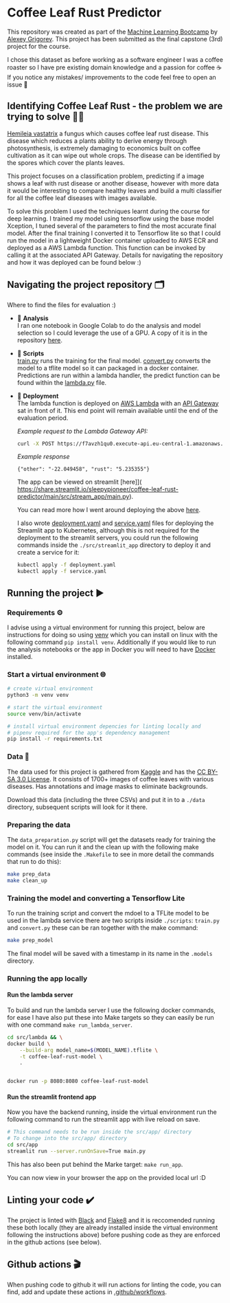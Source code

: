 # Coffee Leaf Rust Predictor

This repository was created as part of the [Machine Learning Bootcamp](https://github.com/alexeygrigorev/mlbookcamp-code/tree/master/course-zoomcamp) by [Alexey Grigorev](https://github.com/alexeygrigorev). This project has been submitted as the final capstone (3rd) project for the course.

I chose this dataset as before working as a software engineer I was a coffee roaster so I have pre existing domain knowledge and a passion for coffee ☕ If you notice any mistakes/ improvements to the code feel free to open an issue 💖

## Identifying Coffee Leaf Rust - the problem we are trying to solve 🕵️‍♀️


[Hemileia vastatrix](https://en.wikipedia.org/wiki/Hemileia_vastatrix) a fungus which causes coffee leaf rust disease. This disease which reduces a plants ability to derive energy through photosynthesis, is extremely damaging to economics built on coffee cultivation as it can wipe out whole crops. The disease can be identified by the spores which cover the plants leaves.

This project focuses on a classification problem, predicting if a image shows a leaf with rust disease or another disease, however with more data it would be interesting to compare healthy leaves and build a multi classifier for all the coffee leaf diseases with images available.

To solve this problem I used the techniques learnt during the course for deep learning. I trained my model using tensorflow using the base model Xception, I tuned several of the parameters to find the most accurate final model. After the final training I converted it to Tensorflow lite so that I could run the model in a lightweight Docker container uploaded to AWS ECR and deployed as a AWS Lambda function. This function can be invoked by calling it at the associated API Gateway. Details for navigating the repository and how it was deployed can be found below :)


## Navigating the project repository 🗂️

Where to find the files for evaluation :)

- 📂 **Analysis**  
    I ran one notebook in Google Colab to do the analysis and model selection so I could leverage the use of a GPU. A copy of it is in the repository [here](analysis/notebooks/leaf_rust_detection_exploration.ipynb).

- 📂 **Scripts**  
    [train.py](./scripts/train.py) runs the training for the final model. [convert.py](./scripts/convert.py) converts the model to a tflite model so it can packaged in a docker container. Predictions are run within a lambda handler, the predict function can be found within the [lambda.py](./src/lambda/lambda.py) file.

- 📂 **Deployment**  
    The lambda function is deployed on [AWS Lambda](https://aws.amazon.com/lambda/) with an [API Gateway](https://aws.amazon.com/api-gateway/) sat in front of it. This end point will remain available until the end of the evaluation period.
    
    
    *Example request to the Lambda Gateway API:*

    ```sh
    curl -X POST https://f7avzh1qu0.execute-api.eu-central-1.amazonaws.com/default/coffee-leaf-rust-prediction?url=https://raw.githubusercontent.com/sleepypioneer/coffee-leaf-rust-predictor/main/src/streamlit_app/static/imgs/1643.jpg

    ```

    *Example response*

    ```
    {"other": "-22.049458", "rust": "5.235355"}
    ```

    The app can be viewed on streamlit [here]]( https://share.streamlit.io/sleepypioneer/coffee-leaf-rust-predictor/main/src/stream_app/main.py).

    You can read more how I went around deploying the above [here](deployment.md).

    I also wrote [deployment.yaml](./src/streamlit_app/deployment.yaml) and [service.yaml](./src/streamlit_app/service.yaml) files for deploying the Streamlit app to Kubernetes, although this is not required for the deployment to the streamlit servers, you could run the following commands inside the `./src/streamlit_app` directory to deploy it and create a service for it:

    ```sh
    kubectl apply -f deployment.yaml
    kubectl apply -f service.yaml
    ```


## Running the project ▶️

### Requirements ⚙️

I advise using a virtual environment for running this project, below are instructions for doing so using [venv](https://docs.python.org/3/library/venv.html) which you can install on linux with the following command `pip install venv`. Additionally if you would like to run the analysis notebooks or the app in Docker you will need to have [Docker](https://docs.docker.com/get-docker/) installed.

### Start a virtual environment 🌐

```sh
# create virtual environment
python3 -m venv venv

# start the virtual environment
source venv/bin/activate

# install virtual environment depencies for linting locally and
# pipenv required for the app's dependency management
pip install -r requirements.txt
```

### Data 💽

The data used for this project is gathered from [Kaggle](https://www.kaggle.com/badasstechie/coffee-leaf-diseases) and has the [CC BY-SA 3.0 License](https://creativecommons.org/licenses/by-sa/3.0/). It consists of 1700+ images of coffee leaves with various diseases. Has annotations and image masks to eliminate backgrounds.

Download this data (including the three CSVs) and put it in to a `./data` directory, subsequent scripts will look for it there.

### Preparing the data

The `data_preparation.py` script will get the datasets ready for training the model on it. You can run it and the clean up with the following make commands (see inside the `.Makefile` to see in more detail the commands that run to do this):

```sh
make prep_data
make clean_up
```

### Training the model and converting a Tensorflow Lite

To run the training script and convert the mdoel to a TFLite model to be used in the lambda service there are two scripts inside `./scripts`: `train.py` and `convert.py` these can be ran together with the make command:

```sh
make prep_model
```

The final model will be saved with a timestamp in its name in the `.models` directory.

### Running the app locally

#### Run the lambda server

To build and run the lambda server I use the following docker commands, for ease I have also put these into Make targets so they can easily be run with one command `make run_lambda_server`.

```sh
cd src/lambda && \
docker build \
    --build-arg model_name=$(MODEL_NAME).tflite \
    -t coffee-leaf-rust-model \
    .


docker run -p 8080:8080 coffee-leaf-rust-model
```

#### Run the streamlit frontend app

Now you have the backend running, inside the virtual environment run the following command to run the streamlit app with live reload on save.

```sh
# This command needs to be run inside the src/app/ directory
# To change into the src/app/ directory
cd src/app
streamlit run --server.runOnSave=True main.py

```

This has also been put behind the Marke target: `make run_app`.

You can now view in your browser the app on the provided local url :D


## Linting your code ✔️
The project is linted with [Black](https://pypi.org/project/black/) and [Flake8](https://pypi.org/project/flake8/) and it is reccomended running these both locally (they are already installed inside the virtual environment following the instructions above) before pushing code as they are enforced in the github actions (see below).

## Github actions 🎬

When pushing code to github it will run actions for linting the code, you can find, add and update these actions in [.github/workflows](./.github/workflows).
